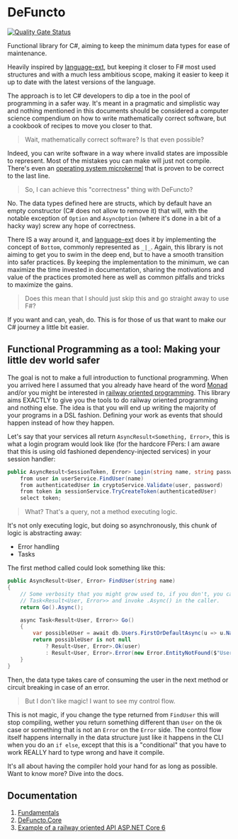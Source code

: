 # DeFuncto
[![Quality Gate Status](https://sonarcloud.io/api/project_badges/measure?project=JYCabello_DeFuncto&metric=alert_status)](https://sonarcloud.io/summary/new_code?id=JYCabello_DeFuncto)

Functional library for C#, aiming to keep the minimum data types for ease of maintenance.

Heavily inspired by [language-ext](https://github.com/louthy/language-ext), but keeping it closer to F# most used structures and with a much less ambitious scope, making it easier to keep it up to date with the latest versions of the language.

The approach is to let C# developers to dip a toe in the pool of programming in a safer way. It's meant in a pragmatic and simplistic way and nothing mentioned in this documents should be considered a computer science compendium on how to write mathematically correct software, but a cookbook of recipes to move you closer to that.

> Wait, mathematically correct software? Is that even possible?

Indeed, you can write software in a way where invalid states are impossible to represent. Most of the mistakes you can make will just not compile. There's even an [operating system microkernel](https://www.usenix.org/system/files/login/articles/125-klein.pdf) that is proven to be correct to the last line.

> So, I can achieve this "correctness" thing with DeFuncto?

No. The data types defined here are structs, which by default have an empty constructor (C# does not allow to remove it) that will, with the notable exception of `Option` and `AsyncOption` (where it's done in a bit of a hacky way) screw any hope of correctness.

There IS a way around it, and [language-ext](https://github.com/louthy/language-ext) does it by implementing the concept of `Bottom`, commonly represented as `_|_`. Again, this library is not aiming to get you to swim in the deep end, but to have a smooth transition into safer practices. By keeping the implementation to the minimum, we can maximize the time invested in documentation, sharing the motivations and value of the practices promoted here as well as common pitfalls and tricks to maximize the gains.

> Does this mean that I should just skip this and go straight away to use F#?

If you want and can, yeah, do. This is for those of us that want to make our C# journey a little bit easier.

## Functional Programming as a tool: Making your little dev world safer
The goal is not to make a full introduction to functional programming. When you arrived here I assumed that you already have heard of the word [Monad](https://mikhail.io/2018/07/monads-explained-in-csharp-again/) and/or you might be interested in [railway oriented programming](https://fsharpforfunandprofit.com/rop/). This library aims EXACTLY to give you the tools to do railway oriented programming and nothing else. The idea is that you will end up writing the majority of your programs in a DSL fashion. Defining your work as events that should happen instead of how they happen.

Let's say that your services all return `AsyncResult<Something, Error>`, this is what a login program would look like (for the hardcore FPers: I am aware that this is using old fashioned dependency-injected services) in your session handler:
```cs
public AsyncResult<SessionToken, Error> Login(string name, string password) =>
    from user in userService.FindUser(name)
    from authenticatedUser in cryptoService.Validate(user, password)
    from token in sessionService.TryCreateToken(authenticatedUser)
    select token;
```
> What? That's a query, not a method executing logic.

It's not only executing logic, but doing so asynchronously, this chunk of logic is abstracting away:
- Error handling
- Tasks

The first method called could look something like this:
```cs
public AsyncResult<User, Error> FindUser(string name)
{
    // Some verbosity that you might grow used to, if you don't, you can always make this return
    // Task<Result<User, Error>> and invoke .Async() in the caller.
    return Go().Async();

    async Task<Result<User, Error>> Go()
    {
        var possibleUser = await db.Users.FirstOrDefaultAsync(u => u.Name == name);
        return possibleUser is not null
            ? Result<User, Error>.Ok(user)
            : Result<User, Error>.Error(new Error.EntityNotFound($"User named {name} was not found in the database"));
    }
}
```
Then, the data type takes care of consuming the user in the next method or circuit breaking in case of an error.
> But I don't like magic! I want to see my control flow.

This is not magic, if you change the type returned from `FindUser` this will stop compiling, wether you return something different than `User` on  the `Ok` case or something that is not an `Error` on the `Error` side. The control flow itself happens internally in the data structure just like it happens in the CLI when you do an `if else`, except that this is a "conditional" that you have to work REALLY hard to type wrong and have it compile.

It's all about having the compiler hold your hand for as long as possible. Want to know more? Dive into the docs.


## Documentation
1. [Fundamentals](docs/fundamentals/index.md)
1. [DeFuncto.Core](docs/core/index.md)
1. [Example of a railway oriented API ASP.NET Core 6](https://github.com/JYCabello/fp-railway-asp)
